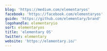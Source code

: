 ```yaml
---
blog: 'https://medium.com/elementaryos'
facebook: 'https://facebook.com/elementaryos'
guide: 'https://github.com/elementary/brand'
logohandle: elementaryio
sort: elementaryos
title: 'elementary OS'
twitter: elementary
website: 'https://elementary.io/'
---
```

